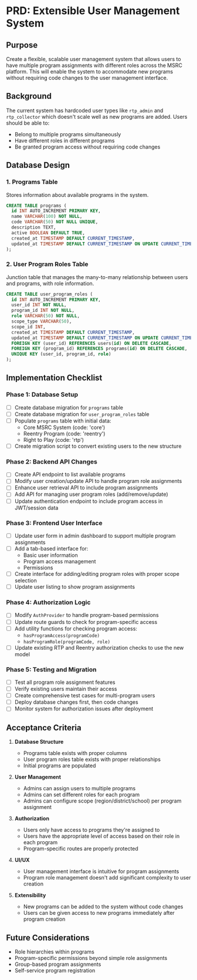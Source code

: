 # PRD: Extensible User Management System

## Purpose
Create a flexible, scalable user management system that allows users to have multiple program assignments with different roles across the MSRC platform. This will enable the system to accommodate new programs without requiring code changes to the user management interface.

## Background
The current system has hardcoded user types like `rtp_admin` and `rtp_collector` which doesn't scale well as new programs are added. Users should be able to:
- Belong to multiple programs simultaneously
- Have different roles in different programs
- Be granted program access without requiring code changes

## Database Design

### 1. Programs Table
Stores information about available programs in the system.

```sql
CREATE TABLE programs (
  id INT AUTO_INCREMENT PRIMARY KEY,
  name VARCHAR(100) NOT NULL,
  code VARCHAR(50) NOT NULL UNIQUE,
  description TEXT,
  active BOOLEAN DEFAULT TRUE,
  created_at TIMESTAMP DEFAULT CURRENT_TIMESTAMP,
  updated_at TIMESTAMP DEFAULT CURRENT_TIMESTAMP ON UPDATE CURRENT_TIMESTAMP
);
```

### 2. User Program Roles Table
Junction table that manages the many-to-many relationship between users and programs, with role information.

```sql
CREATE TABLE user_program_roles (
  id INT AUTO_INCREMENT PRIMARY KEY,
  user_id INT NOT NULL,
  program_id INT NOT NULL,
  role VARCHAR(50) NOT NULL,
  scope_type VARCHAR(50),
  scope_id INT,
  created_at TIMESTAMP DEFAULT CURRENT_TIMESTAMP,
  updated_at TIMESTAMP DEFAULT CURRENT_TIMESTAMP ON UPDATE CURRENT_TIMESTAMP,
  FOREIGN KEY (user_id) REFERENCES users(id) ON DELETE CASCADE,
  FOREIGN KEY (program_id) REFERENCES programs(id) ON DELETE CASCADE,
  UNIQUE KEY (user_id, program_id, role)
);
```

## Implementation Checklist

### Phase 1: Database Setup
- [ ] Create database migration for `programs` table
- [ ] Create database migration for `user_program_roles` table
- [ ] Populate `programs` table with initial data:
  - Core MSRC System (code: 'core')
  - Reentry Program (code: 'reentry')
  - Right to Play (code: 'rtp')
- [ ] Create migration script to convert existing users to the new structure

### Phase 2: Backend API Changes
- [ ] Create API endpoint to list available programs
- [ ] Modify user creation/update API to handle program role assignments
- [ ] Enhance user retrieval API to include program assignments
- [ ] Add API for managing user program roles (add/remove/update)
- [ ] Update authentication endpoint to include program access in JWT/session data

### Phase 3: Frontend User Interface
- [ ] Update user form in admin dashboard to support multiple program assignments
- [ ] Add a tab-based interface for:
  - Basic user information
  - Program access management
  - Permissions
- [ ] Create interface for adding/editing program roles with proper scope selection
- [ ] Update user listing to show program assignments

### Phase 4: Authorization Logic
- [ ] Modify `AuthProvider` to handle program-based permissions
- [ ] Update route guards to check for program-specific access
- [ ] Add utility functions for checking program access:
  - `hasProgramAccess(programCode)`
  - `hasProgramRole(programCode, role)`
- [ ] Update existing RTP and Reentry authorization checks to use the new model

### Phase 5: Testing and Migration
- [ ] Test all program role assignment features
- [ ] Verify existing users maintain their access
- [ ] Create comprehensive test cases for multi-program users
- [ ] Deploy database changes first, then code changes
- [ ] Monitor system for authorization issues after deployment

## Acceptance Criteria

1. **Database Structure**
   - Programs table exists with proper columns
   - User program roles table exists with proper relationships
   - Initial programs are populated

2. **User Management**
   - Admins can assign users to multiple programs
   - Admins can set different roles for each program
   - Admins can configure scope (region/district/school) per program assignment

3. **Authorization**
   - Users only have access to programs they're assigned to
   - Users have the appropriate level of access based on their role in each program
   - Program-specific routes are properly protected

4. **UI/UX**
   - User management interface is intuitive for program assignments
   - Program role management doesn't add significant complexity to user creation

5. **Extensibility**
   - New programs can be added to the system without code changes
   - Users can be given access to new programs immediately after program creation

## Future Considerations
- Role hierarchies within programs
- Program-specific permissions beyond simple role assignments
- Group-based program assignments
- Self-service program registration
